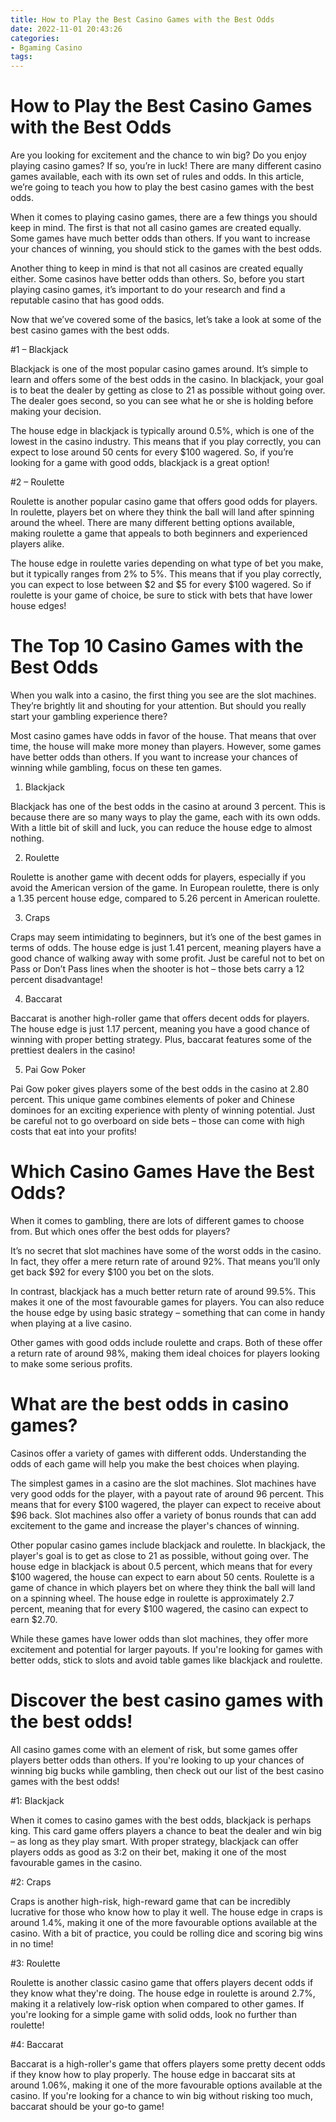 ```yaml
---
title: How to Play the Best Casino Games with the Best Odds 
date: 2022-11-01 20:43:26
categories:
- Bgaming Casino
tags:
---
```



#  How to Play the Best Casino Games with the Best Odds 

Are you looking for excitement and the chance to win big? Do you enjoy playing casino games? If so, you’re in luck! There are many different casino games available, each with its own set of rules and odds. In this article, we’re going to teach you how to play the best casino games with the best odds.

When it comes to playing casino games, there are a few things you should keep in mind. The first is that not all casino games are created equally. Some games have much better odds than others. If you want to increase your chances of winning, you should stick to the games with the best odds.

Another thing to keep in mind is that not all casinos are created equally either. Some casinos have better odds than others. So, before you start playing casino games, it’s important to do your research and find a reputable casino that has good odds.

Now that we’ve covered some of the basics, let’s take a look at some of the best casino games with the best odds.

#1 – Blackjack

Blackjack is one of the most popular casino games around. It’s simple to learn and offers some of the best odds in the casino. In blackjack, your goal is to beat the dealer by getting as close to 21 as possible without going over. The dealer goes second, so you can see what he or she is holding before making your decision.

The house edge in blackjack is typically around 0.5%, which is one of the lowest in the casino industry. This means that if you play correctly, you can expect to lose around 50 cents for every $100 wagered. So, if you’re looking for a game with good odds, blackjack is a great option!

#2 – Roulette

Roulette is another popular casino game that offers good odds for players. In roulette, players bet on where they think the ball will land after spinning around the wheel. There are many different betting options available, making roulette a game that appeals to both beginners and experienced players alike.

The house edge in roulette varies depending on what type of bet you make, but it typically ranges from 2% to 5%. This means that if you play correctly, you can expect to lose between $2 and $5 for every $100 wagered. So if roulette is your game of choice, be sure to stick with bets that have lower house edges!

#  The Top 10 Casino Games with the Best Odds 

When you walk into a casino, the first thing you see are the slot machines. They’re brightly lit and shouting for your attention. But should you really start your gambling experience there?

Most casino games have odds in favor of the house. That means that over time, the house will make more money than players. However, some games have better odds than others. If you want to increase your chances of winning while gambling, focus on these ten games.

1) Blackjack 

Blackjack has one of the best odds in the casino at around 3 percent. This is because there are so many ways to play the game, each with its own odds. With a little bit of skill and luck, you can reduce the house edge to almost nothing.

2) Roulette 

Roulette is another game with decent odds for players, especially if you avoid the American version of the game. In European roulette, there is only a 1.35 percent house edge, compared to 5.26 percent in American roulette.

3) Craps 

Craps may seem intimidating to beginners, but it’s one of the best games in terms of odds. The house edge is just 1.41 percent, meaning players have a good chance of walking away with some profit. Just be careful not to bet on Pass or Don’t Pass lines when the shooter is hot – those bets carry a 12 percent disadvantage!

4) Baccarat 

Baccarat is another high-roller game that offers decent odds for players. The house edge is just 1.17 percent, meaning you have a good chance of winning with proper betting strategy. Plus, baccarat features some of the prettiest dealers in the casino!

5) Pai Gow Poker 

Pai Gow poker gives players some of the best odds in the casino at 2.80 percent. This unique game combines elements of poker and Chinese dominoes for an exciting experience with plenty of winning potential. Just be careful not to go overboard on side bets – those can come with high costs that eat into your profits!

#  Which Casino Games Have the Best Odds? 

When it comes to gambling, there are lots of different games to choose from. But which ones offer the best odds for players?

It’s no secret that slot machines have some of the worst odds in the casino. In fact, they offer a mere return rate of around 92%. That means you’ll only get back $92 for every $100 you bet on the slots.

In contrast, blackjack has a much better return rate of around 99.5%. This makes it one of the most favourable games for players. You can also reduce the house edge by using basic strategy – something that can come in handy when playing at a live casino.

Other games with good odds include roulette and craps. Both of these offer a return rate of around 98%, making them ideal choices for players looking to make some serious profits.

#  What are the best odds in casino games? 

Casinos offer a variety of games with different odds. Understanding the odds of each game will help you make the best choices when playing.

The simplest games in a casino are the slot machines. Slot machines have very good odds for the player, with a payout rate of around 96 percent. This means that for every $100 wagered, the player can expect to receive about $96 back. Slot machines also offer a variety of bonus rounds that can add excitement to the game and increase the player's chances of winning.

Other popular casino games include blackjack and roulette. In blackjack, the player's goal is to get as close to 21 as possible, without going over. The house edge in blackjack is about 0.5 percent, which means that for every $100 wagered, the house can expect to earn about 50 cents. Roulette is a game of chance in which players bet on where they think the ball will land on a spinning wheel. The house edge in roulette is approximately 2.7 percent, meaning that for every $100 wagered, the casino can expect to earn $2.70.

While these games have lower odds than slot machines, they offer more excitement and potential for larger payouts. If you're looking for games with better odds, stick to slots and avoid table games like blackjack and roulette.

#  Discover the best casino games with the best odds!

All casino games come with an element of risk, but some games offer players better odds than others. If you're looking to up your chances of winning big bucks while gambling, then check out our list of the best casino games with the best odds!

#1: Blackjack

When it comes to casino games with the best odds, blackjack is perhaps king. This card game offers players a chance to beat the dealer and win big – as long as they play smart. With proper strategy, blackjack can offer players odds as good as 3:2 on their bet, making it one of the most favourable games in the casino.

#2: Craps

Craps is another high-risk, high-reward game that can be incredibly lucrative for those who know how to play it well. The house edge in craps is around 1.4%, making it one of the more favourable options available at the casino. With a bit of practice, you could be rolling dice and scoring big wins in no time!

#3: Roulette

Roulette is another classic casino game that offers players decent odds if they know what they're doing. The house edge in roulette is around 2.7%, making it a relatively low-risk option when compared to other games. If you're looking for a simple game with solid odds, look no further than roulette!

#4: Baccarat

Baccarat is a high-roller's game that offers players some pretty decent odds if they know how to play properly. The house edge in baccarat sits at around 1.06%, making it one of the more favourable options available at the casino. If you're looking for a chance to win big without risking too much, baccarat should be your go-to game!